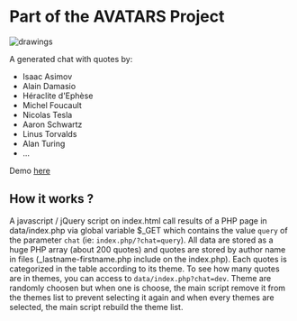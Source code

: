 # Part of the AVATARS Project
![drawings](https://raw.githubusercontent.com/nclslbrn/avatars/master/dev/images/memories-contrast.png)

A generated chat with quotes by:
- Isaac Asimov
- Alain Damasio
- Héraclite d'Ephèse
- Michel Foucault
- Nicolas Tesla
- Aaron Schwartz
- Linus Torvalds
- Alan Turing
- ...

Demo [here](https://avatars.artemg.com/ "Avatars: Demo")

## How it works ?

A javascript / jQuery script on index.html call results of a PHP page in data/index.php via global variable $_GET which contains the value `query` of the parameter `chat` (ie: `index.php/?chat=query`).
All data are stored as a huge PHP array (about 200 quotes) and quotes are stored by author name in files (_lastname-firstname.php include on the index.php).
Each quotes is categorized in the table according to its theme. To see how many quotes are in themes, you can access to `data/index.php?chat=dev`.
Theme are randomly choosen but when one is choose, the main script remove it from the themes list to prevent selecting it again and when every themes are selected, the main script rebuild the theme list.
